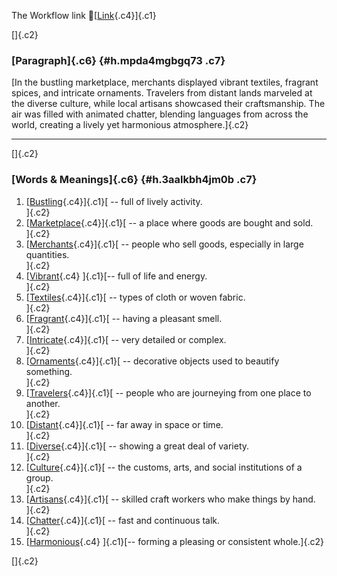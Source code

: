 The Workflow link
👏[[Link](https://www.google.com/url?q=http://www.google.com&sa=D&source=editors&ust=1758620957711092&usg=AOvVaw2HamP72JgE4eyJEqBB9obq){.c4}]{.c1}

[]{.c2}

### [Paragraph]{.c6} {#h.mpda4mgbgq73 .c7}

[In the bustling marketplace, merchants displayed vibrant textiles,
fragrant spices, and intricate ornaments. Travelers from distant lands
marveled at the diverse culture, while local artisans showcased their
craftsmanship. The air was filled with animated chatter, blending
languages from across the world, creating a lively yet harmonious
atmosphere.]{.c2}

------------------------------------------------------------------------

[]{.c2}

### [Words & Meanings]{.c6} {#h.3aalkbh4jm0b .c7}

1.  [[Bustling](https://www.google.com/url?q=http://www.google.com&sa=D&source=editors&ust=1758620957712754&usg=AOvVaw2_IVPLeWTKLhDZVrE81GWK){.c4}]{.c1}[ --
    full of lively activity.\
    ]{.c2}
2.  [[Marketplace](https://www.google.com/url?q=http://www.google.com&sa=D&source=editors&ust=1758620957713084&usg=AOvVaw2gjJmKvYJmwQNWqu8NaBQv){.c4}]{.c1}[ --
    a place where goods are bought and sold.\
    ]{.c2}
3.  [[Merchants](https://www.google.com/url?q=http://www.google.com&sa=D&source=editors&ust=1758620957713338&usg=AOvVaw1NgcE_atK3QmvdAu7hE9ly){.c4}]{.c1}[ --
    people who sell goods, especially in large quantities.\
    ]{.c2}
4.  [[Vibrant](https://www.google.com/url?q=http://www.google.com&sa=D&source=editors&ust=1758620957713638&usg=AOvVaw1vMbtkjQUl6-fjUtiZhC06){.c4}
    ]{.c1}[-- full of life and energy.\
    ]{.c2}
5.  [[Textiles](https://www.google.com/url?q=http://www.google.com&sa=D&source=editors&ust=1758620957713847&usg=AOvVaw00nAUfDmfZfu2zjqnyozjH){.c4}]{.c1}[ --
    types of cloth or woven fabric.\
    ]{.c2}
6.  [[Fragrant](https://www.google.com/url?q=http://www.google.com&sa=D&source=editors&ust=1758620957714062&usg=AOvVaw0OwPpp-PYuNDJ24Mie8Gau){.c4}]{.c1}[ --
    having a pleasant smell.\
    ]{.c2}
7.  [[Intricate](https://www.google.com/url?q=http://www.google.com&sa=D&source=editors&ust=1758620957714257&usg=AOvVaw16aLht8qHTRzHxBX6-P0OD){.c4}]{.c1}[ --
    very detailed or complex.\
    ]{.c2}
8.  [[Ornaments](https://www.google.com/url?q=http://www.google.com&sa=D&source=editors&ust=1758620957714449&usg=AOvVaw3vLCD2HENvHar09KBMqyiX){.c4}]{.c1}[ --
    decorative objects used to beautify something.\
    ]{.c2}
9.  [[Travelers](https://www.google.com/url?q=http://www.google.com&sa=D&source=editors&ust=1758620957714673&usg=AOvVaw19tYIZsCuXkSeCOSz4Hyb5){.c4}]{.c1}[ --
    people who are journeying from one place to another.\
    ]{.c2}
10. [[Distant](https://www.google.com/url?q=http://www.google.com&sa=D&source=editors&ust=1758620957714918&usg=AOvVaw2_b3zB1Y7uKlKI5WsH-f4N){.c4}]{.c1}[ --
    far away in space or time.\
    ]{.c2}
11. [[Diverse](https://www.google.com/url?q=http://www.google.com&sa=D&source=editors&ust=1758620957715115&usg=AOvVaw0kTFMMVrxBsL4U6vn1FVwJ){.c4}]{.c1}[ --
    showing a great deal of variety.\
    ]{.c2}
12. [[Culture](https://www.google.com/url?q=http://www.google.com&sa=D&source=editors&ust=1758620957715338&usg=AOvVaw3fdzDeRBPQfuVjxqEppvPL){.c4}]{.c1}[ --
    the customs, arts, and social institutions of a group.\
    ]{.c2}
13. [[Artisans](https://www.google.com/url?q=http://www.google.com&sa=D&source=editors&ust=1758620957715592&usg=AOvVaw2hvVwI8NoTFeIuCxJ-xBJQ){.c4}]{.c1}[ --
    skilled craft workers who make things by hand.\
    ]{.c2}
14. [[Chatter](https://www.google.com/url?q=http://www.google.com&sa=D&source=editors&ust=1758620957715836&usg=AOvVaw2A1LkL9lZhbJDKV6bc1KSY){.c4}]{.c1}[ --
    fast and continuous talk.\
    ]{.c2}
15. [[Harmonious](https://www.google.com/url?q=http://www.google.com&sa=D&source=editors&ust=1758620957716028&usg=AOvVaw0kmckem7i41pZSuP-pZtEK){.c4}
    ]{.c1}[-- forming a pleasing or consistent whole.]{.c2}

[]{.c2}
